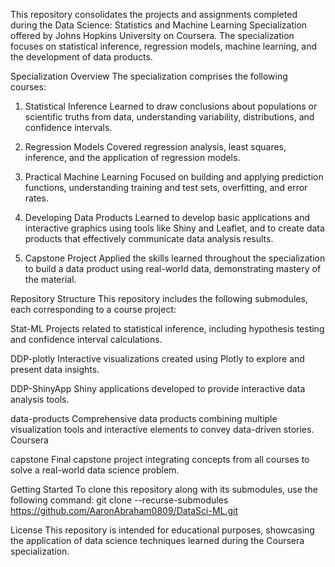This repository consolidates the projects and assignments completed during the Data Science: Statistics and Machine Learning Specialization offered by Johns Hopkins University on Coursera. The specialization focuses on statistical inference, regression models, machine learning, and the development of data products.​


Specialization Overview
The specialization comprises the following courses:​

1. Statistical Inference
Learned to draw conclusions about populations or scientific truths from data, understanding variability, distributions, and confidence intervals.

2. Regression Models
Covered regression analysis, least squares, inference, and the application of regression models.

3. Practical Machine Learning
Focused on building and applying prediction functions, understanding training and test sets, overfitting, and error rates.

4. Developing Data Products
Learned to develop basic applications and interactive graphics using tools like Shiny and Leaflet, and to create data products that effectively communicate data analysis results.

5. Capstone Project
Applied the skills learned throughout the specialization to build a data product using real-world data, demonstrating mastery of the material.


Repository Structure
This repository includes the following submodules, each corresponding to a course project:​

Stat-ML
Projects related to statistical inference, including hypothesis testing and confidence interval calculations.​

DDP-plotly
Interactive visualizations created using Plotly to explore and present data insights.​

DDP-ShinyApp
Shiny applications developed to provide interactive data analysis tools.​

data-products
Comprehensive data products combining multiple visualization tools and interactive elements to convey data-driven stories.​
Coursera

capstone
Final capstone project integrating concepts from all courses to solve a real-world data science problem.​

Getting Started
To clone this repository along with its submodules, use the following command:
git clone --recurse-submodules https://github.com/AaronAbraham0809/DataSci-ML.git

License
This repository is intended for educational purposes, showcasing the application of data science techniques learned during the Coursera specialization.
